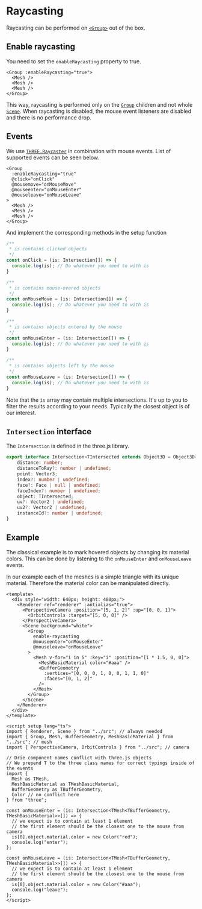 # Raycasting

Raycasting can be performed on [`<Group>`](/components/Objects/Group) out of the box.

## Enable raycasting

You need to set the `enableRaycasting` property to true.

```vue-html
<Group :enableRaycasting="true">
  <Mesh />
  <Mesh />
  <Mesh />
</Group>
```

This way, raycasting is performed only on the [`Group`](components/Objects/Group) children and not whole [`Scene`](components/Scene). When raycasting is disabled, the mouse event listeners are disabled and there is no performance drop.

## Events

We use [`THREE.Raycaster`](https://threejs.org/docs/#api/en/core/Raycaster) in combination with mouse events.
List of supported events can be seen below.

```vue-html
<Group
  :enableRaycasting="true"
  @click="onClick"
  @mousemove="onMouseMove"
  @mouseenter="onMouseEnter"
  @mouseleave="onMouseLeave"
>
  <Mesh />
  <Mesh />
  <Mesh />
</Group>
```

And implement the corresponding methods in the setup function

```ts
/**
 * is contains clicked objects
 */
const onClick = (is: Intersection[]) => {
  console.log(is); // Do whatever you need to with is
}

/**
 * is contains mouse-overed objects
 */
const onMouseMove = (is: Intersection[]) => {
  console.log(is); // Do whatever you need to with is
}

/**
 * is contains objects entered by the mouse
 */
const onMouseEnter = (is: Intersection[]) => {
  console.log(is); // Do whatever you need to with is
}

/**
 * is contains objects left by the mouse
 */
const onMouseLeave = (is: Intersection[]) => {
  console.log(is); // Do whatever you need to with is
}

```

Note that the `is` array may contain multiple intersections.
It's up to you to filter the results according to your needs.
Typically the closest object is of our interest.

## `Intersection` interface

The `Intersection` is defined in the three.js library.

```ts
export interface Intersection<TIntersected extends Object3D = Object3D> {
    distance: number;
    distanceToRay?: number | undefined;
    point: Vector3;
    index?: number | undefined;
    face?: Face | null | undefined;
    faceIndex?: number | undefined;
    object: TIntersected;
    uv?: Vector2 | undefined;
    uv2?: Vector2 | undefined;
    instanceId?: number | undefined;
}
```

## Example

The classical example is to mark hovered objects by changing its material colors.
This can be done by listening to the `onMouseEnter` and `onMouseLeave` events.

In our example each of the meshes is a simple triangle with its unique material. Therefore the material color can be manipulated directly.

<script setup lang="ts">
// Basic example just imports the used Drie components
import { Renderer, Scene } from "../src"; // always needed
import { Group, Mesh, BufferGeometry, MeshBasicMaterial } from "../src"; // mesh
import { PerspectiveCamera, OrbitControls } from "../src"; // camera

// Drie component names conflict with three.js objects
// We prepend T to the three class names for correct typings inside of the events
import {
  Mesh as TMesh,
  MeshBasicMaterial as TMeshBasicMaterial,
  BufferGeometry as TBufferGeometry,
  Color // no conflict here
} from "three";

const onMouseEnter = (is: Intersection<TMesh<TBufferGeometry, TMeshBasicMaterial>>[]) => {
  // we expect is to contain at least 1 element
  // the first element should be the closest one to the mouse from camera
  is[0].object.material.color = new Color("red");
  console.log("enter");
};

const onMouseLeave = (is: Intersection<TMesh<TBufferGeometry, TMeshBasicMaterial>>[]) => {
  // we expect is to contain at least 1 element
  // the first element should be the closest one to the mouse from camera
  is[0].object.material.color = new Color("#aaa");
  console.log("leave");
};
</script>

<ClientOnly>
  <div class="example">
    <Renderer ref="renderer" :antialias="true">
      <PerspectiveCamera :position="[5, 1, 2]" :up="[0, 0, 1]">
        <OrbitControls :target="[5, 0, 0]" />
      </PerspectiveCamera>
      <Scene background="white">
        <Group
          enable-raycasting
          @mouseenter="onMouseEnter"
          @mouseleave="onMouseLeave"
        >
          <Mesh v-for="i in 5" :key="i" :position="[i * 1.5, 0, 0]">
            <MeshBasicMaterial color="#aaa" />
            <BufferGeometry
              :vertices="[0, 0, 0, 1, 0, 0, 1, 1, 0]"
              :faces="[0, 1, 2]"
            />
          </Mesh>
        </Group>
      </Scene>
    </Renderer>
  </div>
</ClientOnly>

```vue{9-11,40-45,47-52}
<template>
  <div style="width: 640px; height: 480px;">
    <Renderer ref="renderer" :antialias="true">
      <PerspectiveCamera :position="[5, 1, 2]" :up="[0, 0, 1]">
        <OrbitControls :target="[5, 0, 0]" />
      </PerspectiveCamera>
      <Scene background="white">
        <Group
          enable-raycasting
          @mouseenter="onMouseEnter"
          @mouseleave="onMouseLeave"
        >
          <Mesh v-for="i in 5" :key="i" :position="[i * 1.5, 0, 0]">
            <MeshBasicMaterial color="#aaa" />
            <BufferGeometry
              :vertices="[0, 0, 0, 1, 0, 0, 1, 1, 0]"
              :faces="[0, 1, 2]"
            />
          </Mesh>
        </Group>
      </Scene>
    </Renderer>
  </div>
</template>

<script setup lang="ts">
import { Renderer, Scene } from "../src"; // always needed
import { Group, Mesh, BufferGeometry, MeshBasicMaterial } from "../src"; // mesh
import { PerspectiveCamera, OrbitControls } from "../src"; // camera

// Drie component names conflict with three.js objects
// We prepend T to the three class names for correct typings inside of the events
import {
  Mesh as TMesh,
  MeshBasicMaterial as TMeshBasicMaterial,
  BufferGeometry as TBufferGeometry,
  Color // no conflict here
} from "three";

const onMouseEnter = (is: Intersection<TMesh<TBufferGeometry, TMeshBasicMaterial>>[]) => {
  // we expect is to contain at least 1 element
  // the first element should be the closest one to the mouse from camera
  is[0].object.material.color = new Color("red");
  console.log("enter");
};

const onMouseLeave = (is: Intersection<TMesh<TBufferGeometry, TMeshBasicMaterial>>[]) => {
  // we expect is to contain at least 1 element
  // the first element should be the closest one to the mouse from camera
  is[0].object.material.color = new Color("#aaa");
  console.log("leave");
};
</script>
```